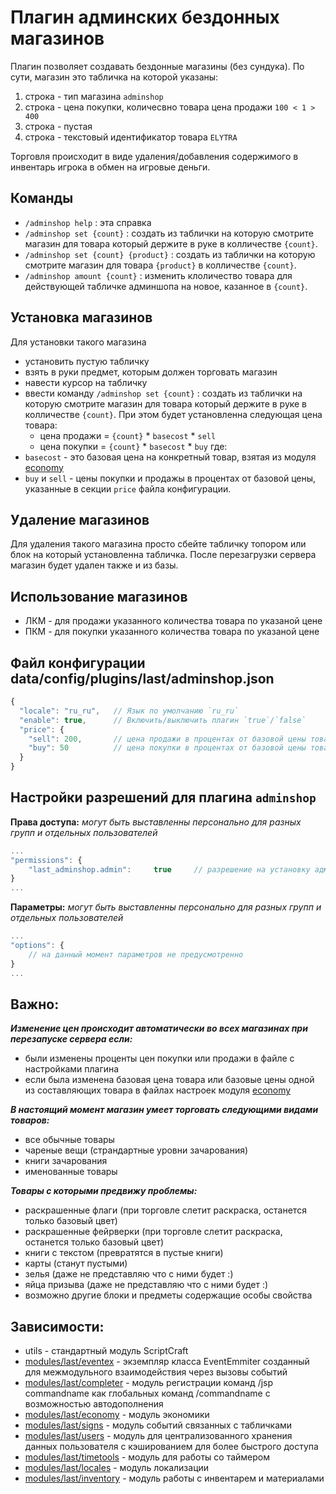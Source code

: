 <!-- TITLE: аdminshop -->
<!-- SUBTITLE: описание плагина `adminshop` -->

# Плагин админских бездонных магазинов
Плагин позволяет создавать бездонные магазины (без сундука).
По сути, магазин это табличка на которой указаны:
 1. строка - тип магазина `adminshop`
 2. строка - цена покупки, количесвно товара цена продажи `100 < 1 > 400`
 3. строка - пустая
 4. строка - текстовый идентификатор товара `ELYTRA`

Торговля происходит в виде удаления/добавления содержимого в инвентарь игрока в обмен на игровые деньги. 
 
## Команды
 - `/adminshop help` : эта справка
 - `/adminshop set {count}` : создать из таблички на которую смотрите магазин для товара который держите в руке в колличестве `{count}`.
 - `/adminshop set {count} {product}` : создать из таблички на которую смотрите магазин для товара `{product}` в колличестве `{count}`.
 - `/adminshop amount {count}`  : изменить клоличество товара для действующей табличке админшопа на новое, казанное в `{count}`.

## Установка магазинов
Для установки такого магазина
 - установить пустую табличку
 - взять в руки предмет, которым должен торговать магазин
 - навести курсор на табличку
 - ввести команду `/adminshop set {count}` : создать из таблички на которую смотрите магазин для товара который держите в руке в колличестве `{count}`. При этом будет установленна следующая цена товара:
   - цена продажи = `{count}` * `basecost` * `sell`
   - цена покупки = `{count}` * `basecost` * `buy`
где:
 - `basecost` - это базовая цена на конкретный товар, взятая из модуля [economy](/modules/economy)
 - `buy` и `sell` - цены покупки и продажы в процентах от базовой цены, указанные в секции `price` файла конфигурации.
     
## Удаление магазинов
Для удаления такого магазина просто сбейте табличку топором или блок на который установленна табличка.
После перезагрузки сервера магазин будет удален также и из базы.

## Использование магазинов
  - ЛКМ - для продажи указанного количества товара по указаной цене 
  - ПКМ - для покупки указанного количества товара по указаной цене 

## Файл конфигурации data/config/plugins/last/adminshop.json
```js
{
  "locale": "ru_ru",   // Язык по умолчанию `ru_ru`
  "enable": true,      // Включить/выключить плагин `true`/`false`
  "price": {
    "sell": 200,       // цена продажи в процентах от базовой цены товара
    "buy": 50          // цена покупки в процентах от базовой цены товара
  }
}
```

## Настройки разрешений для плагина `adminshop` 

**Права доступа:** *могут быть выставленны персонально для разных групп и отдельных пользователей*
```js
...
"permissions": {
    "last_adminshop.admin":     true     // разрешение на установку админских магазинов
}
...
```

**Параметры:** *могут быть выставленны персонально для разных групп и отдельных пользователей*
```js
...
"options": {
	// на данный момент параметров не предусмотренно
}
...
```
## Важно:
***Изменение цен происходит автоматически во всех магазинах при перезапуске сервера если:***
 - были изменены проценты цен покупки или продажи в файле с настройками плагина
 - если была изменена базовая цена товара или базовые цены одной из составляющих товара в файлах настроек модуля [economy](/modules/economy)
 
***В настоящий момент магазин умеет торговать следующими видами товаров:***
 - все обычные товары
 - чареные вещи (страндартные уровни зачарования)
 - книги зачарования
 - именованные товары

***Товары с которыми предвижу проблемы:***
 - раскрашенные флаги (при торговле слетит раскраска, останется только базовый цвет)
 - раскрашенные фейрверки (при торговле слетит раскраска, останется только базовый цвет)
 - книги с текстом (превратятся в пустые книги)
 - карты (станут пустыми)
 - зелья (даже не представляю что с ними будет :)
 - яйца призыва (даже не представляю что с ними будет :)
 - возможно другие блоки и предметы содержащие особы свойства
 
## Зависимости:
 - utils - стандартный модуль ScriptCraft
 - [modules/last/eventex](/modules/eventex)     - экземпляр класса EventEmmiter созданный для межмодульного взаимодействия через вызовы событий
 - [modules/last/completer](/modules/completer)   - модуль регистрации команд /jsp commandname как глобальных команд /commandname с возможностью автодополнения
 - [modules/last/economy](/modules/economy)     - модуль экономики
 - [modules/last/signs](/modules/signs)       - модуль событий связанных с табличками
 - [modules/last/users](/modules/users)       - модуль для централизованного хранения данных пользователя с кэшированием для более быстрого доступа
 - [modules/last/timetools](/modules/timetools)   - модуль для работы со таймером
 - [modules/last/locales](/modules/locales)     - модуль локализации
 - [modules/last/inventory](/modules/last/inventory)   - модуль работы с инвентарем и материалами
